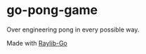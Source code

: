 # go-pong-game
Over engineering pong in every possible way.

Made with [Raylib-Go](https://github.com/gen2brain/raylib-go/raylib)
